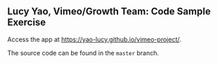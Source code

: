 ## Lucy Yao, Vimeo/Growth Team: Code Sample Exercise

Access the app at https://yao-lucy.github.io/vimeo-project/.

The source code can be found in the `master` branch.
